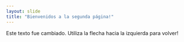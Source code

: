 ```yaml
---
layout: slide
title: "Bienvenidos a la segunda página!"
---
```

Este texto fue cambiado.
Utiliza la flecha hacia la izquierda para volver!
